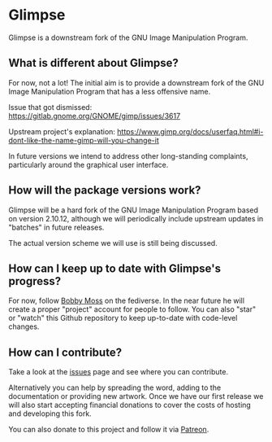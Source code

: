 # Glimpse

Glimpse is a downstream fork of the GNU Image Manipulation Program.

## What is different about Glimpse?
For now, not a lot! The initial aim is to provide a downstream fork of
the GNU Image Manipulation Program that has a less offensive name.

Issue that got dismissed: https://gitlab.gnome.org/GNOME/gimp/issues/3617

Upstream project's explanation:
https://www.gimp.org/docs/userfaq.html#i-dont-like-the-name-gimp-will-you-change-it

In future versions we intend to address other long-standing complaints,
particularly around the graphical user interface.

## How will the package versions work?
Glimpse will be a hard fork of the GNU Image Manipulation Program based on
version 2.10.12, although we will periodically include upstream updates
in "batches" in future releases.

The actual version scheme we will use is still being discussed.

## How can I keep up to date with Glimpse's progress?
For now, follow [Bobby Moss](https://bobadon.co.uk/@bob) on the fediverse. In
the near future he will create a proper "project" account for people to follow.
You can also "star" or "watch" this Github repository to keep up-to-date with
code-level changes.

## How can I contribute?
Take a look at the [issues](https://github.com/glimpse-editor/Glimpse/issues)
page and see where you can contribute.

Alternatively you can help by spreading the word, adding to the documentation or
providing new artwork. Once we have our first release we will also start accepting
financial donations to cover the costs of hosting and developing this fork.

You can also donate to this project and follow it via [Patreon](https://www.patreon.com/glimpse).
